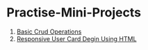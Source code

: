 # Practise-Mini-Projects
1. [Basic Crud Operations](https://github.com/pankajsingh016/Practise-Mini-Projects/tree/main/Crud%20Operation%20Using%20HTML%20CSS%20and%20Js)
2. [Responsive User Card Degin Using HTML]()